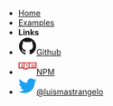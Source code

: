 <!-- markdownlint-disable first-line-heading -->

- [Home](README)
- [Examples](examples)
  <!-- - **TypeScript Reference WIP 2** -->
  <!-- - [Modules](tsdoc/modules) -->
  <!-- - **TypeScript Reference WIP** -->
  <!-- - [evm](tsdoc/modules/evm.md) -->
  <!-- - [index](tsdoc/modules/index.md) -->
  <!-- - [opcode](tsdoc/modules/opcode.md) -->
  <!-- - [selector](tsdoc/modules/selector.md) -->
- **Links**
- [![Github](img/github.svg)Github](https://github.com/acuarica/evm)
- [![NPM](img/npm.svg)NPM](https://www.npmjs.com/package/@acuarica/evm)
- [![Twitter](img/twitter.svg)@luismastrangelo](http://twitter.com/luismastrangelo)
